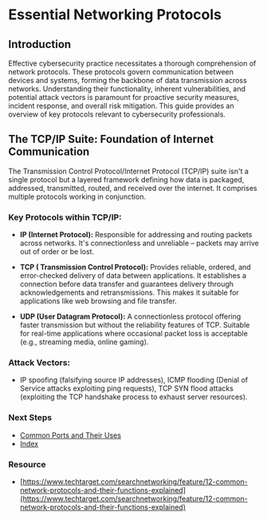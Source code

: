 # Essential Networking Protocols

## Introduction
Effective cybersecurity practice necessitates a thorough comprehension of network protocols. These protocols govern communication between devices and systems, forming the backbone of data transmission across networks. Understanding their functionality, inherent vulnerabilities, and potential attack vectors is paramount for proactive security measures, incident response, and overall risk mitigation. This guide provides an overview of key protocols relevant to cybersecurity professionals.

## The TCP/IP Suite: Foundation of Internet Communication
The Transmission Control Protocol/Internet Protocol (TCP/IP) suite isn't a single protocol but a layered framework defining how data is packaged, addressed, transmitted, routed, and received over the internet. It comprises multiple protocols working in conjunction.

### Key Protocols within TCP/IP:
- **IP (Internet Protocol):** Responsible for addressing and routing packets across networks. It's connectionless and unreliable – packets may arrive out of order or be lost.

- **TCP ( Transmission Control Protocol):** Provides reliable, ordered, and error-checked delivery of data between applications. It establishes a connection before data transfer and guarantees delivery through acknowledgements and retransmissions. This makes it suitable for applications like web browsing and file transfer.

- **UDP (User Datagram Protocol):** A connectionless protocol offering faster transmission but without the reliability features of TCP. Suitable for real-time applications where occasional packet loss is acceptable (e.g., streaming media, online gaming).

### Attack Vectors:
- IP spoofing (falsifying source IP addresses), ICMP flooding (Denial of Service attacks exploiting ping requests), TCP SYN flood attacks (exploiting the TCP handshake process to exhaust server resources).


### Next Steps
- [Common Ports and Their Uses](https://github.com/Sisu-Sus/CyberSec-RoadMap/blob/main/Networking_Knowledge/Common_Ports_And_Their_Uses.md)
- [Index](https://github.com/Sisu-Sus/CyberSec-RoadMap/blob/main/index.md)

### Resource 
- [https://www.techtarget.com/searchnetworking/feature/12-common-network-protocols-and-their-functions-explained](https://www.techtarget.com/searchnetworking/feature/12-common-network-protocols-and-their-functions-explained)


